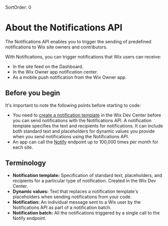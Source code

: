 SortOrder: 0
# About the Notifications API

The Notifications API enables you to trigger the sending of predefined notifications to Wix site owners and contributors.

With Notifications, you can trigger notifications that Wix users can receive:

+ In the site feed on the Dashboard.
+ In the Wix Owner app notification center.
+ As a mobile push notification from the Wix Owner app.

## Before you begin

It's important to note the following points before starting to code:

+ You need to [create a notification template](https://dev.wix.com/api/rest/wix-notifications/notifications/creating-a-notification-template) in the Wix Dev Center before you can send notifications with the Notifications API. A notification template specifies the text and recipients for notifications. It can include both standard text and placeholders for dynamic values you provide when you send notifications using the Notifications API.
+ An app can call the [Notify](https://dev.wix.com/api/rest/wix-notifications/notifications/notify) endpoint up to 100,000 times per month for each site.

## Terminology

+ **Notification template:** Specification of standard text, placeholders, and recipients for a particular type of notification. Created in the Wix Dev Center.
+ **Dynamic values:** Text that replaces a notification template's placeholders when sending notifications from your code.
+ **Notification:** An individual message sent to a Wix user by the Notifications API as part of a notification batch.
+ **Notification batch:** All the notifications triggered by a single call to the Notify endpoint.
